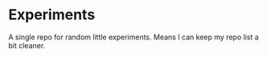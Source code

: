 Experiments
===========

A single repo for random little experiments. Means I can keep my repo list a bit cleaner.
